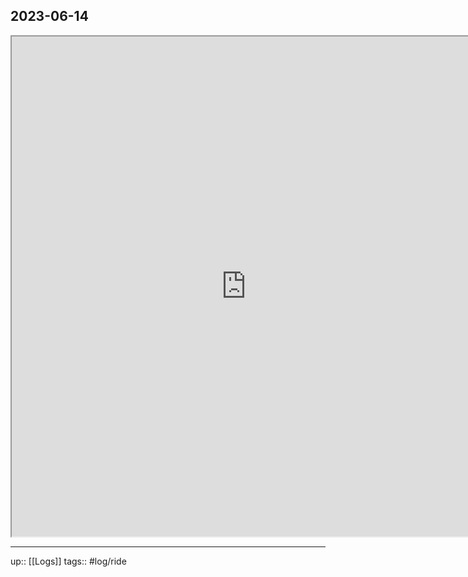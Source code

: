 ## 2023-06-14


<iframe height=800 width=750 src="https://www.mapmyride.com/workout/7336690810"></iframe>

---

up:: [[Logs]]
tags:: #log/ride 

